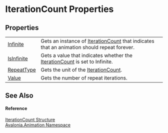 # IterationCount Properties




## Properties
<table>
<tr>
<td><a href="P_Avalonia_Animation_IterationCount_Infinite">Infinite</a></td>
<td>Gets an instance of <a href="T_Avalonia_Animation_IterationCount">IterationCount</a> that indicates that an animation should repeat forever.</td>
</tr>
<tr>
<td><a href="P_Avalonia_Animation_IterationCount_IsInfinite">IsInfinite</a></td>
<td>Gets a value that indicates whether the <a href="T_Avalonia_Animation_IterationCount">IterationCount</a> is set to Infinite.</td>
</tr>
<tr>
<td><a href="P_Avalonia_Animation_IterationCount_RepeatType">RepeatType</a></td>
<td>Gets the unit of the <a href="T_Avalonia_Animation_IterationCount">IterationCount</a>.</td>
</tr>
<tr>
<td><a href="P_Avalonia_Animation_IterationCount_Value">Value</a></td>
<td>Gets the number of repeat iterations.</td>
</tr>
</table>

## See Also


#### Reference
<a href="T_Avalonia_Animation_IterationCount">IterationCount Structure</a>  
<a href="N_Avalonia_Animation">Avalonia.Animation Namespace</a>  
